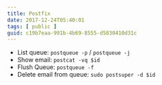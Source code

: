 ```yaml
---
title: Postfix
date: 2017-12-24T05:40:01
tags: [ public ]
guid: c19b7eaa-991b-4b69-8555-d5830410d31c
---
```



<!--more-->

 * List queue: `postqueue -p` / `postqueue -j`
 * Show email: `postcat -vq $id`
 * Flush Queue: `postqueue -f`
 * Delete email from queue: `sudo postsuper -d $id`
